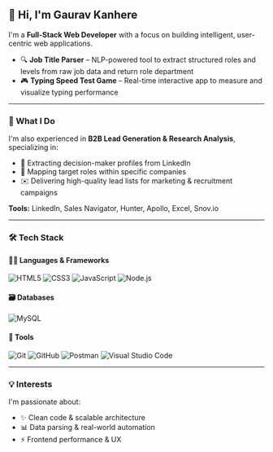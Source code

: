 ## 👋 Hi, I'm Gaurav Kanhere

I'm a **Full-Stack Web Developer** with a focus on building intelligent, user-centric web applications.

- 🔍 **Job Title Parser** – NLP-powered tool to extract structured roles and levels from raw job data and return role department  
- 🎮 **Typing Speed Test Game** – Real-time interactive app to measure and visualize typing performance  

---

### 📌 What I Do

I'm also experienced in **B2B Lead Generation & Research Analysis**, specializing in:

- 🔎 Extracting decision-maker profiles from LinkedIn  
- 🧩 Mapping target roles within specific companies  
- ✉️ Delivering high-quality lead lists for marketing & recruitment campaigns  

**Tools:** LinkedIn, Sales Navigator, Hunter, Apollo, Excel, Snov.io  

---

### 🛠️ Tech Stack

#### 👨‍💻 Languages & Frameworks

![HTML5](https://img.shields.io/badge/-HTML5-E34F26?style=flat&logo=html5&logoColor=white)
![CSS3](https://img.shields.io/badge/-CSS3-1572B6?style=flat&logo=css3&logoColor=white)
![JavaScript](https://img.shields.io/badge/-JavaScript-F7DF1E?style=flat&logo=javascript&logoColor=black)
![Node.js](https://img.shields.io/badge/-Node.js-339933?style=flat&logo=node.js&logoColor=white)

#### 🗃️ Databases

![MySQL](https://img.shields.io/badge/-MySQL-4479A1?style=flat&logo=mysql&logoColor=white)

#### 🧰 Tools

![Git](https://img.shields.io/badge/-Git-F05032?style=flat&logo=git&logoColor=white)
![GitHub](https://img.shields.io/badge/-GitHub-181717?style=flat&logo=github&logoColor=white)
![Postman](https://img.shields.io/badge/-Postman-FF6C37?style=flat&logo=postman&logoColor=white)
![Visual Studio Code](https://img.shields.io/badge/-VS%20Code-007ACC?style=flat&logo=visual-studio-code&logoColor=white)

---

### 💡 Interests

I'm passionate about:

- ✨ Clean code & scalable architecture  
- 📊 Data parsing & real-world automation  
- ⚡ Frontend performance & UX
